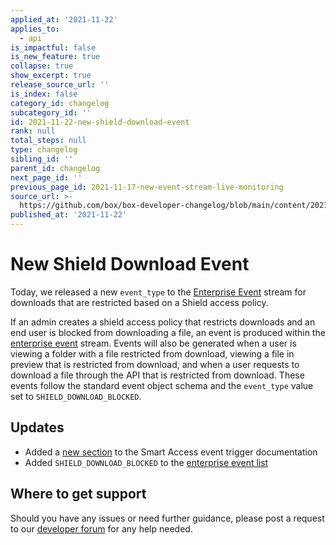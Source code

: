 ```yaml
---
applied_at: '2021-11-22'
applies_to:
  - api
is_impactful: false
is_new_feature: true
collapse: true
show_excerpt: true
release_source_url: ''
is_index: false
category_id: changelog
subcategory_id: ''
id: 2021-11-22-new-shield-download-event
rank: null
total_steps: null
type: changelog
sibling_id: ''
parent_id: changelog
next_page_id: ''
previous_page_id: 2021-11-17-new-event-stream-live-monitoring
source_url: >-
  https://github.com/box/box-developer-changelog/blob/main/content/2021/11-22-new-shield-download-event.md
published_at: '2021-11-22'
---
```

# New Shield Download Event

Today, we released a new `event_type` to the [Enterprise Event][events] stream
for downloads that are restricted based on a Shield access policy.

<!-- more -->

If an admin creates a shield access policy that restricts downloads and an
end user is blocked from downloading a file, an event is produced
within the [enterprise event][events] stream. Events will also be generated
when a user is viewing a folder with a file restricted from download, viewing a
file in preview that is restricted from download, and when a user requests to
download a file through the API that is restricted from download. These events
follow the standard event object schema and the `event_type` value set
to `SHIELD_DOWNLOAD_BLOCKED`.

## Updates

* Added a [new section][new-event] to the Smart Access event trigger documentation
* Added `SHIELD_DOWNLOAD_BLOCKED` to the [enterprise event list][event-list]

## Where to get support

Should you have any issues or need further guidance, please post a request to
our [developer forum][forum] for any help needed.

[forum]: https://support.box.com/hc/en-us/community/topics/360001932973-Platform-and-Developer-Forum
[events]: g://events/enterprise-events/for-enterprise
[new-event]: g://events/event-triggers/shield-alert-events/#download-restriction
[event-list]: g://events/enterprise-events/for-enterprise/#event-types